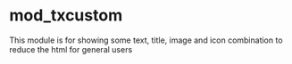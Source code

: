 # mod_txcustom
This module is for showing some text, title, image and icon combination to reduce the html for general users
